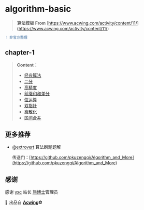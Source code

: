 # algorithm-basic
> **算法模板** **From** [https://www.acwing.com/activity/content/11/](<https://www.acwing.com/activity/content/11/>)

```diff
! 非官方整理
```

## chapter-1

> **Content：**
>
> - [经典算法](https://github.com/hanxuanliang/algorithm-basic/blob/master/chapter-1/5-17-template.md#%E7%BB%8F%E5%85%B8%E6%8E%92%E5%BA%8F)
> - [二分](https://github.com/hanxuanliang/algorithm-basic/blob/master/chapter-1/5-17-template.md#%E4%BA%8C%E5%88%86)
> - [高精度](https://github.com/hanxuanliang/algorithm-basic/blob/master/chapter-1/5-17-template.md#%E9%AB%98%E7%B2%BE%E5%BA%A6%E9%97%AE%E9%A2%98)
> - [前缀和和差分](https://github.com/hanxuanliang/algorithm-basic/blob/master/chapter-1/5-17-template.md#%E5%89%8D%E7%BC%80%E5%92%8C)
> - [位运算](https://github.com/hanxuanliang/algorithm-basic/blob/master/chapter-1/5-24-template.md#%E4%BD%8D%E8%BF%90%E7%AE%97)
> - [双指针](https://github.com/hanxuanliang/algorithm-basic/blob/master/chapter-1/5-24-template.md#%E5%8F%8C%E6%8C%87%E9%92%88)
> - [离散化](https://github.com/hanxuanliang/algorithm-basic/blob/master/chapter-1/5-24-template.md#%E7%A6%BB%E6%95%A3%E5%8C%96)
> - [区间合并](https://github.com/hanxuanliang/algorithm-basic/blob/master/chapter-1/5-24-template.md#%E5%8C%BA%E9%97%B4%E5%90%88%E5%B9%B6)

## 更多推荐

- [@extrovert](<https://github.com/pkuzengqi>) 算法刷题题解

  传送门：[https://github.com/pkuzengqi/Algorithm_and_More](<https://github.com/pkuzengqi/Algorithm_and_More>)

## 感谢

感谢 [yxc](<https://www.acwing.com/user/myspace/index/1/>) 站长  [熊博士](<https://www.acwing.com/user/myspace/index/18/>)管理员

:punch:   出品自 **[Acwing](<https://www.acwing.com/>)&copy;**

